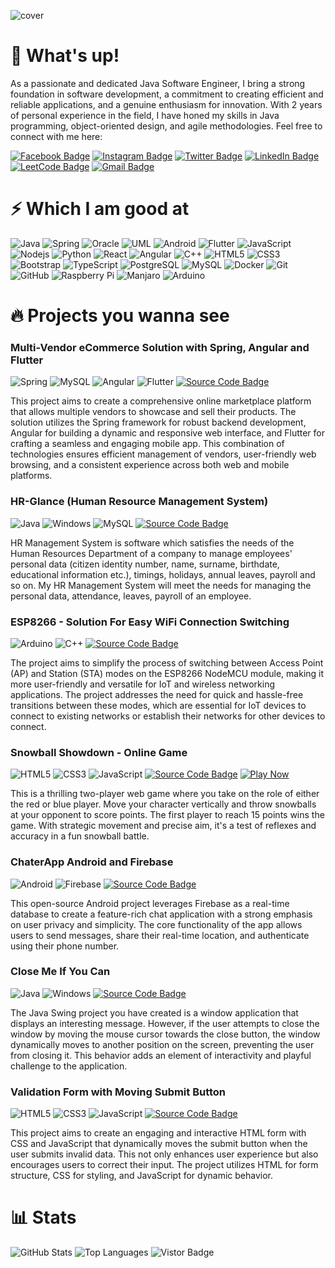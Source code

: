 ![cover](https://github.com/hassanmahfuj/hassanmahfuj/assets/37881727/83cb8dbd-1039-4bce-8d54-a61d68552489)

# 👋 What's up!
As a passionate and dedicated Java Software Engineer, I bring a strong foundation in software development, a commitment to creating efficient and reliable applications, and a genuine enthusiasm for innovation. With 2 years of personal experience in the field, I have honed my skills in Java programming, object-oriented design, and agile methodologies. Feel free to connect with me here:

[![Facebook Badge](https://img.shields.io/badge/-hassanmahfuj-0866FF?logo=facebook&logoColor=white&link=https://facebook.com/hassanmahfuj/)](https://facebook.com/hassanmahfuj/)
[![Instagram Badge](https://img.shields.io/badge/-hassanmahfuj-962fbf?logo=instagram&logoColor=white&link=https://instagram.com/hassanmahfuj/)](https://instagram.com/hassanmahfuj/)
[![Twitter Badge](https://img.shields.io/badge/-hassanmahfuj-black?logo=x&logoColor=white&link=https://twitter.com/hassanmahfuj/)](https://twitter.com/hassanmahfuj/)
[![LinkedIn Badge](https://img.shields.io/badge/-hassanmahfuj-0072b1?logo=linkedin&logoColor=white&link=https://linkedin.com/in/hassanmahfuj/)](https://linkedin.com/in/hassanmahfuj/)
[![LeetCode Badge](https://img.shields.io/badge/-hassanmahfuj-ffa116?logo=leetcode&logoColor=white&link=https://leetcode.com/hassanmahfuj/)](https://leetcode.com/hassanmahfuj/)
[![Gmail Badge](https://img.shields.io/badge/-humahfuj@gmail.com-c14438?logo=gmail&logoColor=white&link=mailto:humahfuj@gmail.com)](mailto:humahfuj@gmail.com)

# ⚡ Which I am good at

![Java](https://img.shields.io/badge/-Java-black?style=flat-square&logo=java)
![Spring](https://img.shields.io/badge/-Spring-black?style=flat-square&logo=spring)
![Oracle](https://img.shields.io/badge/-Oracle-black?style=flat-square&logo=oracle&logoColor=FF0000)
![UML](https://img.shields.io/badge/-UML-black?style=flat-square&logo=uml)
![Android](https://img.shields.io/badge/-Android-black?style=flat-square&logo=android)
![Flutter](https://img.shields.io/badge/-Flutter-black?style=flat-square&logo=flutter&logoColor=02569B)
![JavaScript](https://img.shields.io/badge/-JavaScript-black?style=flat-square&logo=javascript)
![Nodejs](https://img.shields.io/badge/-Nodejs-black?style=flat-square&logo=Node.js)
![Python](https://img.shields.io/badge/-Python-black?style=flat-square&logo=Python)
![React](https://img.shields.io/badge/-React-black?style=flat-square&logo=react)
![Angular](https://img.shields.io/badge/-Angular-black?style=flat-square&logo=angular&logoColor=DD0031)
![C++](https://img.shields.io/badge/-C++-black?style=flat-square&logo=c&logoColor=044F88)
![HTML5](https://img.shields.io/badge/-HTML5-black?style=flat-square&logo=html5)
![CSS3](https://img.shields.io/badge/-CSS3-black?style=flat-square&logo=css3&logoColor=2965f1)
![Bootstrap](https://img.shields.io/badge/-Bootstrap-black?style=flat-square&logo=bootstrap)
![TypeScript](https://img.shields.io/badge/-TypeScript-black?style=flat-square&logo=typescript)
![PostgreSQL](https://img.shields.io/badge/-PostgreSQL-black?style=flat-square&logo=postgresql)
![MySQL](https://img.shields.io/badge/-MySQL-black?style=flat-square&logo=mysql)
![Docker](https://img.shields.io/badge/-Docker-black?style=flat-square&logo=docker)
![Git](https://img.shields.io/badge/-Git-black?style=flat-square&logo=git)
![GitHub](https://img.shields.io/badge/-GitHub-black?style=flat-square&logo=github)
![Raspberry Pi](https://img.shields.io/badge/-Raspberry%20Pi-black?style=flat-square&logo=Raspberry-Pi&logoColor=C1004A)
![Manjaro](https://img.shields.io/badge/-Manjaro-black?style=flat-square&logo=manjaro)
![Arduino](https://img.shields.io/badge/-Arduino-black?style=flat-square&logo=arduino&logoColor=008CBA)
<!-- ![MongoDB](https://img.shields.io/badge/-MongoDB-black?style=flat-square&logo=mongodb) -->
<!-- ![Redis](https://img.shields.io/badge/-Redis-black?style=flat-square&logo=Redis) -->
<!-- ![ElasticSearch](https://img.shields.io/badge/-ElasticSearch-005571?style=flat-square&logo=elasticsearch) -->
<!-- ![GraphQL](https://img.shields.io/badge/-GraphQL-E10098?style=flat-square&logo=graphql) -->
<!-- ![Apollo GraphQL](https://img.shields.io/badge/-Apollo%20GraphQL-311C87?style=flat-square&logo=apollo-graphql) -->
<!-- ![GitLab](https://img.shields.io/badge/-GitLab-FCA121?style=flat-square&logo=gitlab) -->
<!-- ![Heroku](https://img.shields.io/badge/-Heroku-430098?style=flat-square&logo=heroku) -->
<!-- ![BitBucket](https://img.shields.io/badge/-BitBucket-darkblue?style=flat-square&logo=bitbucket) -->
<!-- ![DigitalOcean](https://img.shields.io/badge/-Digital%20Ocean-darkblue?style=flat-square&logo=digitalocean) -->
<!-- ![Amazon AWS](https://img.shields.io/badge/Amazon%20AWS-232F3E?style=flat-square&logo=amazon-aws) -->
<!-- ![Microsoft Azure](https://img.shields.io/badge/Microsoft%20Azure-232F7E?style=flat-square&logo=microsoft-azure) -->
<!-- ![Google Cloud](https://img.shields.io/badge/Google%20Cloud-black?style=flat-square&logo=google-cloud) -->

# 🔥 Projects you wanna see

### Multi-Vendor eCommerce Solution with Spring, Angular and Flutter
![Spring](https://img.shields.io/badge/-Spring-006400?style=flat-square&logo=spring&logoColor=white)
![MySQL](https://img.shields.io/badge/-MySQL-0074C1?style=flat-square&logo=mysql&logoColor=white)
![Angular](https://img.shields.io/badge/-Angular-B52E31?style=flat-square&logo=angular)
![Flutter](https://img.shields.io/badge/-Flutter-0175C2?style=flat-square&logo=flutter&logoColor=white)
[![Source Code Badge](https://img.shields.io/badge/Source%20Code-purple?style=flat-square)](https://github.com/hassanmahfuj/Multi-Vendor-eCommerce-Solution-with-Spring-Angular-Flutter)

This project aims to create a comprehensive online marketplace platform that allows multiple vendors to showcase and sell their products. The solution utilizes the Spring framework for robust backend development, Angular for building a dynamic and responsive web interface, and Flutter for crafting a seamless and engaging mobile app. This combination of technologies ensures efficient management of vendors, user-friendly web browsing, and a consistent experience across both web and mobile platforms.

### HR-Glance (Human Resource Management System)
![Java](https://img.shields.io/badge/-Java-007396?style=flat-square&logo=java)
![Windows](https://img.shields.io/badge/-Windows-0078D7?style=flat-square&logo=windows10)
![MySQL](https://img.shields.io/badge/-MySQL-0074C1?style=flat-square&logo=mysql&logoColor=white)
[![Source Code Badge](https://img.shields.io/badge/Source%20Code-purple?style=flat-square)](https://github.com/hassanmahfuj/Close-Me-If-You-Can)

HR Management System is software which satisfies the needs of the Human Resources Department of a company to manage employees' personal data (citizen identity number, name, surname, birthdate, educational information etc.), timings, holidays, annual leaves, payroll and so on. My HR Management System will meet the needs for managing the personal data, attendance, leaves, payroll of an employee.

### ESP8266 - Solution For Easy WiFi Connection Switching
![Arduino](https://img.shields.io/badge/-Arduino-008CBA?style=flat-square&logo=arduino&logoColor=white)
![C++](https://img.shields.io/badge/-C++-00599C?style=flat-square&logo=c&logoColor=white)
[![Source Code Badge](https://img.shields.io/badge/Source%20Code-purple?style=flat-square)](https://github.com/hassanmahfuj/ESP8266-Solution-For-Easy-WiFi-Connection/tree/main)

The project aims to simplify the process of switching between Access Point (AP) and Station (STA) modes on the ESP8266 NodeMCU module, making it more user-friendly and versatile for IoT and wireless networking applications. The project addresses the need for quick and hassle-free transitions between these modes, which are essential for IoT devices to connect to existing networks or establish their networks for other devices to connect.

### Snowball Showdown - Online Game
![HTML5](https://img.shields.io/badge/-HTML5-E34F26?style=flat-square&logo=html5&logoColor=white)
![CSS3](https://img.shields.io/badge/-CSS3-1572B6?style=flat-square&logo=css3)
![JavaScript](https://img.shields.io/badge/-JavaScript-F7DF1E?style=flat-square&logo=javascript&logoColor=white)
[![Source Code Badge](https://img.shields.io/badge/Source%20Code-purple?style=flat-square)](https://github.com/hassanmahfuj/Snowball-Showdown-Online-Game)
[![Play Now](https://img.shields.io/badge/Play%20Now-F36633?style=flat-square&logo=googleplay)](https://hassanmahfuj.github.io/Snowball-Showdown-Online-Game)

This is a thrilling two-player web game where you take on the role of either the red or blue player. Move your character vertically and throw snowballs at your opponent to score points. The first player to reach 15 points wins the game. With strategic movement and precise aim, it's a test of reflexes and accuracy in a fun snowball battle.

### ChaterApp Android and Firebase
![Android](https://img.shields.io/badge/-Android-3DDC84?style=flat-square&logo=android&logoColor=white)
![Firebase](https://img.shields.io/badge/-Firebase-FFCA28?style=flat-square&logo=firebase&logoColor=white)
[![Source Code Badge](https://img.shields.io/badge/Source%20Code-purple?style=flat-square)](https://github.com/hassanmahfuj/ChaterApp-Android-Firebase)

This open-source Android project leverages Firebase as a real-time database to create a feature-rich chat application with a strong emphasis on user privacy and simplicity. The core functionality of the app allows users to send messages, share their real-time location, and authenticate using their phone number.

### Close Me If You Can
![Java](https://img.shields.io/badge/-Java-007396?style=flat-square&logo=java)
![Windows](https://img.shields.io/badge/-Windows-0078D7?style=flat-square&logo=windows10)
[![Source Code Badge](https://img.shields.io/badge/Source%20Code-purple?style=flat-square)](https://github.com/hassanmahfuj/Close-Me-If-You-Can)

The Java Swing project you have created is a window application that displays an interesting message. However, if the user attempts to close the window by moving the mouse cursor towards the close button, the window dynamically moves to another position on the screen, preventing the user from closing it. This behavior adds an element of interactivity and playful challenge to the application.

### Validation Form with Moving Submit Button
![HTML5](https://img.shields.io/badge/-HTML5-E34F26?style=flat-square&logo=html5&logoColor=white)
![CSS3](https://img.shields.io/badge/-CSS3-1572B6?style=flat-square&logo=css3)
![JavaScript](https://img.shields.io/badge/-JavaScript-F7DF1E?style=flat-square&logo=javascript&logoColor=white)
[![Source Code Badge](https://img.shields.io/badge/Source%20Code-purple?style=flat-square)](https://github.com/hassanmahfuj/Validation-Form-with-Moving-Submit-Button)

This project aims to create an engaging and interactive HTML form with CSS and JavaScript that dynamically moves the submit button when the user submits invalid data. This not only enhances user experience but also encourages users to correct their input. The project utilizes HTML for form structure, CSS for styling, and JavaScript for dynamic behavior.

# 📊 Stats

![GitHub Stats](https://github-readme-stats.vercel.app/api?username=hassanmahfuj&count_private=true&show_icons=true)
![Top Languages](https://github-readme-stats.vercel.app/api/top-langs/?username=hassanmahfuj&layout=compact)
![Vistor Badge](https://visitor-badge.laobi.icu/badge?page_id=hassanmahfuj.hassanmahfuj)
